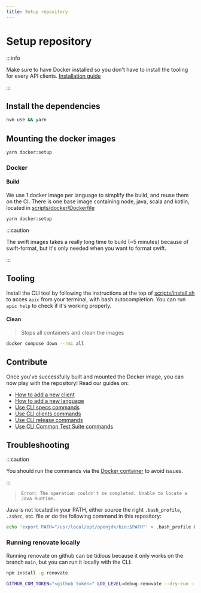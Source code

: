 ```yaml
---
title: Setup repository
---
```


# Setup repository

:::info

Make sure to have Docker installed so you don't have to install the tooling for every API clients. [Installation guide](https://docs.docker.com/desktop/mac/install/)

:::

## Install the dependencies

```bash
nvm use && yarn
```

## Mounting the docker images

```bash
yarn docker:setup
```

### Docker

#### Build

We use 1 docker image per language to simplify the build, and reuse them on the CI.
There is one base image containing node, java, scala and kotlin, located in [scripts/docker/Dockerfile](https://github.com/algolia/api-clients-automation/blob/main/scripts/docker/Dockerfile)

```bash
yarn docker:setup
```

:::caution

The swift images takes a really long time to build (~5 minutes) because of swift-format, but it's only needed when you want to format swift.

:::

## Tooling

Install the CLI tool by following the instructions at the top of [scripts/install.sh](https://github.com/algolia/api-clients-automation/blob/main/scripts/install.sh) to acces `apic` from your terminal, with bash autocompletion.
You can run `apic help` to check if it's working properly.

#### Clean

> Stops all containers and clean the images

```bash
docker compose down --rmi all
```

## Contribute

Once you've successfully built and mounted the Docker image, you can now play with the repository! Read our guides on:

- [How to add a new client](/docs/add-new-api-client)
- [How to add a new language](/docs/add-new-language)
- [Use CLI specs commands](/docs/CLI/specs-commands)
- [Use CLI clients commands](/docs/CLI/clients-commands)
- [Use CLI release commands](/docs/CLI/release-commands)
- [Use CLI Common Test Suite commands](/docs/CLI/specs-commands)

## Troubleshooting

:::caution

You should run the commands via the [Docker container](#mounting-the-docker-images) to avoid issues.

:::

> `Error: The operation couldn't be completed. Unable to locate a Java Runtime.`

Java is not located in your PATH, either source the right `.bash_profile`, `.zshrc`, etc. file or do the following command in this repository:

```bash
echo 'export PATH="/usr/local/opt/openjdk/bin:$PATH"' > .bash_profile && source .bash_profile
```

### Running renovate locally

Running renovate on github can be tidious because it only works on the branch `main`, but you can run it locally with the CLI:

```sh
npm install -g renovate

GITHUB_COM_TOKEN="<github token>" LOG_LEVEL=debug renovate --dry-run --platform local
```
